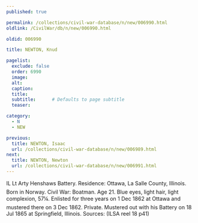 ```yaml
---
published: true

permalink: /collections/civil-war-database/n/new/006990.html
oldlink: /CivilWar/db/n/new/006990.html

oldid: 006990

title: NEWTON, Knud

pagelist:
  exclude: false
  order: 6990
  image: 
  alt:
  caption:
  title:
  subtitle:      # Defaults to page subtitle
  teaser:

category: 
  - N 
  - NEW

previous:
  title: NEWTON, Isaac
  url: /collections/civil-war-database/n/new/006989.html  
next:
  title: NEWTON, Newton
  url: /collections/civil-war-database/n/new/006991.html   
---
```

IL Lt Arty Henshaw&#146;s Battery. Residence: Ottawa, La Salle County, Illinois. Born in Norway. Civil War: Boatman. Age 21. Blue eyes, light hair, light complexion, 5&#146;7&frac14;&#148;. Enlisted for three years on 1 Dec 1862 at Ottawa and mustered there on 3 Dec 1862. Private. Mustered out with his Battery on 18 Jul 1865 at Springfield, Illinois. Sources: (ILSA reel 18 p41)